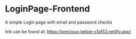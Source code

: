 # LoginPage-Frontend

A simple Login page with email and password checks

link can be found at: https://precious-kelpie-c1af53.netlify.app/
